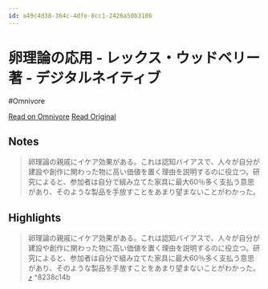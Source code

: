 ```yaml
---
id: a49c4d38-364c-4dfe-8cc1-2426a50b3186
---
```


# 卵理論の応用 - レックス・ウッドベリー著 - デジタルネイティブ
#Omnivore

[Read on Omnivore](https://omnivore.app/me/-192227903a8)
[Read Original](https://www.digitalnative.tech/p/the-egg-theory-applied?ref=ghost.org)

## Notes

> 卵理論の親戚にイケア効果がある。これは認知バイアスで、人々が自分が建設や創作に関わった物に高い価値を置く理由を説明するのに役立つ。研究によると、参加者は自分で組み立てた家具に最大60％多く支払う意思があり、そのような製品を手放すことをあまり望まないことがわかった。



## Highlights

> 卵理論の親戚にイケア効果がある。これは認知バイアスで、人々が自分が建設や創作に関わった物に高い価値を置く理由を説明するのに役立つ。研究によると、参加者は自分で組み立てた家具に最大60％多く支払う意思があり、そのような製品を手放すことをあまり望まないことがわかった。 [⤴️](https://omnivore.app/me/-192227903a8#8238c14b-a228-46da-90d0-2724fd6cca72)  ^8238c14b


